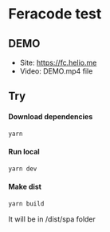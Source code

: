 # Feracode test

## DEMO
* Site: https://fc.helio.me
* Video: DEMO.mp4 file

## Try
#### Download dependencies

```bash
yarn
```

#### Run local

```bash
yarn dev
```

#### Make dist

```bash
yarn build
```
It will be in /dist/spa folder
